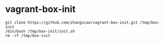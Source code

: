vagrant-box-init
================

    git clone https://github.com/zhangxiao/vagrant-box-init.git /tmp/box-init
    /bin/bash /tmp/box-init/init.sh
    rm -rf /tmp/box-init
